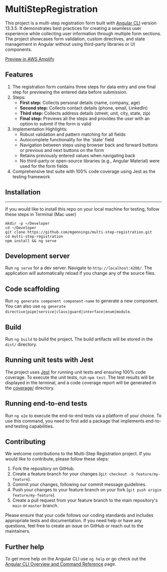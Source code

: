 # MultiStepRegistration

This project is a multi-step registration form built with [Angular CLI](https://github.com/angular/angular-cli) version 13.3.5. It demonstrates best practices for creating a seamless user experience while collecting user information through multiple form sections. The project showcases form validation, custom directives, and state management in Angular without using third-party libraries or UI components.

[Preview in AWS Amplify](https://master.dupcls2wz9f8r.amplifyapp.com/ "Preview this repo here")

## Features

1. The registration form contains three steps for data entry and one final step for previewing the entered data before submission.
2. Steps:
    - **First step:** Collects personal details (name, company, age)
    - **Second step:** Collects contact details (phone, email, LinkedIn)
    - **Third step:** Collects address details (street, unit, city, state, zip)
    - **Final step:** Previews all the steps and provides the user with an option to submit if the form is valid
3. Implementation Highlights:
    - Robust validation and pattern matching for all fields
    - Autocomplete functionality for the 'state' field
    - Navigation between steps using browser back and forward buttons or previous and next buttons on the form
    - Retains previously entered values when navigating back
    - No third-party or open-source libraries (e.g., Angular Material) were used for the form fields
4. Comprehensive test suite with 100% code coverage using Jest as the testing framework


## Installation
***
If you would like to install this repo on your local machine for testing, follow these steps in Terminal (Mac user) 
```
mkdir -p ~/Developer
cd ~/Developer
git clone https://github.com/mgennings/multi-step-registration.git
cd multi-step-registration
npm install && ng serve
```
## Development server

Run `ng serve` for a dev server. Navigate to `http://localhost:4200/`. The application will automatically reload if you change any of the source files.

## Code scaffolding

Run `ng generate component component-name` to generate a new component. You can also use `ng generate directive|pipe|service|class|guard|interface|enum|module`.

## Build

Run `ng build` to build the project. The build artifacts will be stored in the `dist/` directory.

## Running unit tests with Jest

The project uses [Jest](https://jestjs.io/docs/getting-started) for running unit tests and ensuring 100% code coverage. To execute the unit tests, run `npm test`. The test results will be displayed in the terminal, and a code coverage report will be generated in the [coverage/](coverage/lcov-report/index.html) directory.

## Running end-to-end tests

Run `ng e2e` to execute the end-to-end tests via a platform of your choice. To use this command, you need to first add a package that implements end-to-end testing capabilities.

## Contributing

We welcome contributions to the Multi-Step Registration project. If you would like to contribute, please follow these steps:

1. Fork the repository on GitHub.
2. Create a feature branch for your changes (`git checkout -b feature/my-feature`).
3. Commit your changes, following our commit message guidelines.
4. Push your changes to your feature branch on your fork (`git push origin feature/my-feature`).
5. Create a pull request from your feature branch to the main repository's `main` or `master` branch.

Please ensure that your code follows our coding standards and includes appropriate tests and documentation. If you need help or have any questions, feel free to create an issue on GitHub or reach out to the maintainers.

## Further help

To get more help on the Angular CLI use `ng help` or go check out the [Angular CLI Overview and Command Reference](https://angular.io/cli) page.
